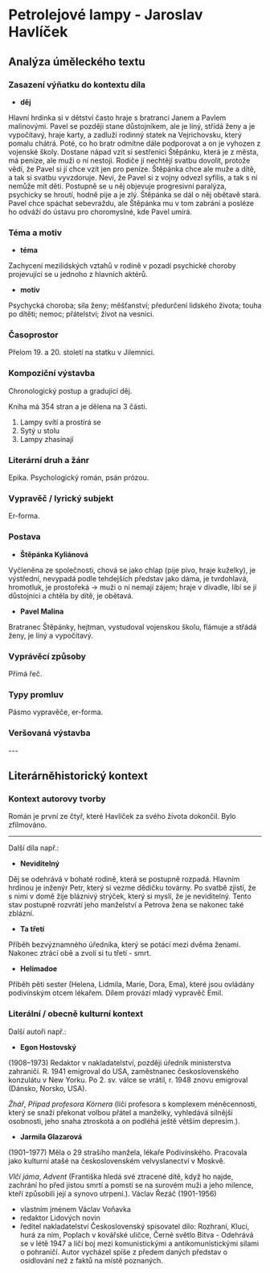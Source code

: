 # Petrolejové lampy - Jaroslav Havlíček

## Analýza úměleckého textu

### Zasazení výňatku do kontextu díla

- **děj**

Hlavní hrdinka si v dětství často hraje s bratranci Janem a Pavlem malinovými. Pavel se později stane důstojníkem, ale je líný, střídá ženy a je vypočítavý, hraje karty, a zadluží rodinný statek na Vejrichovsku, který pomalu chátrá. Poté, co ho bratr odmítne dále podporovat a on je vyhozen z vojenské školy. Dostane nápad vzít si sestřenici Štěpánku, která je z města, má peníze, ale muži o ní nestojí. Rodiče jí nechtějí svatbu dovolit, protože vědí, že Pavel si jí chce vzít jen pro peníze. Štěpánka chce ale muže a dítě, a tak si svatbu vyvzdoruje. Neví, že Pavel si z vojny odvezl syfilis, a tak s ní nemůže mít děti. Postupně se u něj objevuje progresivní paralýza, psychicky se hroutí, hodně pije a je zlý. Štěpánka se dál o něj obětavě stará. Pavel chce spáchat sebevraždu, ale Štěpánka mu v tom zabrání a posléze ho odváží do ústavu pro choromyslné, kde Pavel umírá.

### Téma a motiv

- **téma**

Zachycení mezilidských vztahů v rodině v pozadí psychické choroby projevující se u jednoho z hlavních aktérů.

- **motiv**

Psychycká choroba; síla ženy; měšťanství; předurčení lidského života; touha po dítěti; nemoc; přátelství; život na vesnici.

### Časoprostor

Přelom 19. a 20. století na statku v Jilemnici.

### Kompoziční výstavba

Chronologický postup a gradující děj.

Kniha má 354 stran a je dělena na 3 části.

1. Lampy svítí a prostírá se
2. Sytý u stolu
3. Lampy zhasínají

### Literární druh a žánr

Epika. Psychologický román, psán prózou.

### Vypravěč / lyrický subjekt

Er-forma.

### Postava

- **Štěpánka Kyliánová**

Vyčleněna ze společnosti, chová se jako chlap (pije pivo, hraje kuželky), je výstřední, nevypadá podle tehdejších představ jako dáma, je tvrdohlavá, hromotluk, je prostořeká -> muži o ní nemají zájem; hraje v divadle, líbí se jí důstojníci a chtěla by dítě, je obětavá.

- **Pavel Malina**

Bratranec Štěpánky, hejtman, vystudoval vojenskou školu, flámuje a střádá ženy, je líný a vypočítavý.

### Vyprávěcí způsoby

Přímá řeč.

### Typy promluv

Pásmo vypravěče, er-forma.

### Veršovaná výstavba

\-\-\-

## Literárněhistorický kontext

### Kontext autorovy tvorby

Román je první ze čtyř, které Havlíček za svého života dokončil. Bylo zfilmováno.

---

Další díla např.:

- **Neviditelný**

Děj se odehrává v bohaté rodině, která se postupně rozpadá. Hlavním hrdinou je inženýr Petr, který si vezme dědičku továrny. Po svatbě zjistí, že s nimi v domě žije bláznivý strýček, který si myslí, že je neviditelný. Tento stav postupně rozvrátí jeho manželství a Petrova žena se nakonec také zblázní.

- **Ta třetí**

Příběh bezvýznamného úředníka, který se potácí mezi dvěma ženami. Nakonec ztrácí obě a zvolí si tu třetí - smrt.

- **Helimadoe**

Příběh pěti sester (Helena, Lidmila, Marie, Dora, Ema), které jsou ovládány podivínským otcem lékařem. Dílem provází mladý vypravěč Emil. 

### Literální / obecně kulturní kontext

Další autoři např.:

- **Egon Hostovský**

(1908–1973) Redaktor v nakladatelství, později úředník ministerstva zahraničí. R. 1941 emigroval do USA, zaměstnanec československého konzulátu v New Yorku. Po 2. sv. válce se vrátil, r. 1948 znovu emigroval (Dánsko, Norsko, USA).

*Žhář*, *Případ profesora Körnera* (líčí profesora s komplexem méněcennosti, který se snaží překonat volbou přátel a manželky, vyhledává silnější osobnosti, jeho snaha ztroskotá a on podléhá ještě větším depresím.).

- **Jarmila Glazarová**

(1901–1977) Měla o 29 strašího manžela, lékaře Podivínského. Pracovala jako kulturní atašé na československém velvyslanectví v Moskvě.

*Vlčí jáma*, *Advent* (Františka hledá své ztracené dítě, když ho najde, zachrání ho před jistou smrtí a pomstí se na surovém muži a jeho milence, kteří způsobili její a synovo utrpení.).
Václav Řezáč (1901-1956)
- vlastním jménem Václav Voňavka
- redaktor Lidových novin
- ředitel nakladatelství Československý spisovatel 
dílo: Rozhraní, Kluci, hurá za ním, Poplach v kovářské uličce, Černé světlo
Bitva - Odehrává se v létě 1947 a líčí boj mezi komunistickými a antikomunistickými silami o pohraničí. Autor vycházel spíše z předem daných představ o osidlování než z faktů na místě poznaných.

